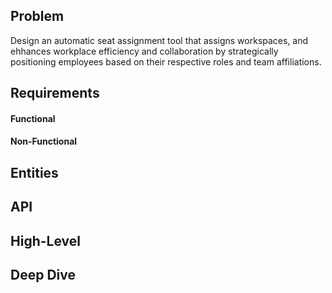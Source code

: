 ## Problem ##

Design an automatic seat assignment tool that assigns workspaces, and ehhances workplace efficiency and collaboration by strategically positioning employees based on their respective roles and team affiliations.


## Requirements ##

#### Functional ####

#### Non-Functional ####

## Entities ##

## API ##

## High-Level ##

## Deep Dive ##
